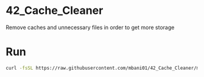 # 42_Cache_Cleaner
Remove caches and unnecessary files in order to get more storage 

# Run
``` sh
curl -fsSL https://raw.githubusercontent.com/mbani01/42_Cache_Cleaner/master/script.sh | zsh
```
